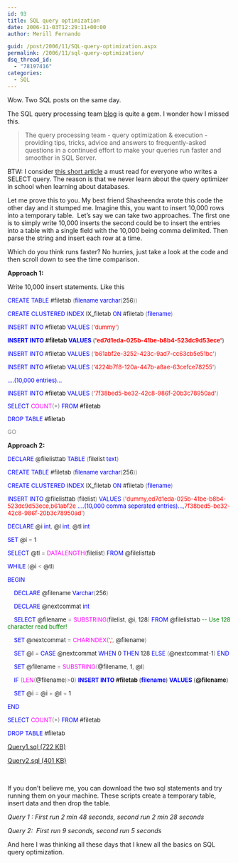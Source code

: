 ```yaml
---
id: 93
title: SQL query optimization
date: 2006-11-03T12:29:11+00:00
author: Merill Fernando

guid: /post/2006/11/SQL-query-optimization.aspx
permalink: /2006/11/sql-query-optimization/
dsq_thread_id:
  - "78197416"
categories:
  - SQL
---
```

<p>Wow. Two SQL posts on the same day.</p>
<p>The SQL query processing team <a href="http://blogs.msdn.com/sqlqueryprocessing/default.aspx">blog</a> is quite a gem. I wonder how I missed this.</p>
<blockquote dir="ltr" style="MARGIN-RIGHT: 0px">
<p>The query processing team - query optimization &amp; execution - providing tips, tricks, advice and answers to frequently-asked questions in a continued effort to make your queries run faster and smoother in SQL Server.</p></blockquote>
<p dir="ltr">BTW: I consider <a href="http://msdn2.microsoft.com/en-us/library/ms190623.aspx">this short article</a> a must read for everyone who writes a SELECT query. The reason is that we never learn about the query optimizer in school when learning about databases.</p>
<p dir="ltr">Let me prove this to you. My best friend Shasheendra&nbsp;wrote this code the other day&nbsp;and it stumped me.&nbsp;Imagine this, you want to insert 10,000 rows into a temporary table.&nbsp; Let&rsquo;s say we can take two approaches. The first one is to simply write 10,000 inserts the second could be to&nbsp;insert the entries into a&nbsp;table with a single field with&nbsp;the 10,000 being comma delimited. Then parse the string and&nbsp;insert each row at a time. </p>
<p dir="ltr">Which do you think runs faster? No hurries, just take a look at the code and then scroll down to see the time comparison.</p>
<p dir="ltr"><strong>Approach 1: </strong></p>
<p dir="ltr">Write 10,000 insert statements. Like this</p><font color="#0000ff" size="2">
<p>CREATE</font><font size="2"> </font><font color="#0000ff" size="2">TABLE</font><font size="2"> #filetab </font><font color="#808080" size="2">(</font><font color="#0000ff" size="2">filename</font><font size="2"> </font><font color="#0000ff" size="2">varchar</font><font color="#808080" size="2">(</font><font size="2">256</font><font color="#808080" size="2">))</font><font size="2"> </p></font><font color="#0000ff" size="2">
<p>CREATE</font><font size="2"> </font><font color="#0000ff" size="2">CLUSTERED</font><font size="2"> </font><font color="#0000ff" size="2">INDEX</font><font size="2"> IX_filetab </font><font color="#0000ff" size="2">ON</font><font size="2"> #filetab </font><font color="#808080" size="2">(</font><font color="#0000ff" size="2">filename</font><font color="#808080" size="2">)</p></font><font color="#0000ff" size="2">
<p>INSERT</font><font size="2"> </font><font color="#0000ff" size="2">INTO</font><font size="2"> #filetab </font><font color="#0000ff" size="2">VALUES</font><font size="2"> </font><font color="#808080" size="2">(</font><font color="#ff0000" size="2">'dummy'</font><font color="#808080" size="2">)</p></font><font color="#0000ff" size="2">
<p><strong>INSERT</strong></font><strong><font size="2"> </font><font color="#0000ff" size="2">INTO</font><font size="2"> #filetab </font><font color="#0000ff" size="2">VALUES</font><font size="2"> </font><font color="#808080" size="2">(</font><font color="#ff0000" size="2">'ed7d1eda-025b-41be-b8b4-523dc9d53ece'</font><font color="#808080" size="2">)</p></font></strong><font color="#0000ff" size="2">
<p>INSERT</font><font size="2"> </font><font color="#0000ff" size="2">INTO</font><font size="2"> #filetab </font><font color="#0000ff" size="2">VALUES</font><font size="2"> </font><font color="#808080" size="2">(</font><font color="#ff0000" size="2">'b61abf2e-3252-423c-9ad7-cc63cb5e51bc'</font><font color="#808080" size="2">)</p></font><font color="#0000ff" size="2">
<p>INSERT</font><font size="2"> </font><font color="#0000ff" size="2">INTO</font><font size="2"> #filetab </font><font color="#0000ff" size="2">VALUES</font><font size="2"> </font><font color="#808080" size="2">(</font><font color="#ff0000" size="2">'4224b7f8-120a-447b-a8ae-63cefce78255'</font><font color="#808080" size="2">)</font></p><font color="#808080" size="2"><font color="#0000ff" size="2">
<p>&hellip;.(10,000 entries)&hellip;</p>
<p>INSERT</font><font color="#000000" size="2"> </font><font color="#0000ff" size="2">INTO</font><font color="#000000" size="2"> #filetab </font><font color="#0000ff" size="2">VALUES</font><font color="#000000" size="2"> </font><font color="#808080" size="2">(</font><font color="#ff0000" size="2">'7f38bed5-be32-42c8-986f-20b3c78950ad'</font><font color="#808080" size="2">)</p></font><font color="#0000ff" size="2">
<p>SELECT</font><font color="#000000" size="2"> </font><font color="#ff00ff" size="2">COUNT</font><font color="#808080" size="2">(*)</font><font color="#000000" size="2"> </font><font color="#0000ff" size="2">FROM</font><font size="2"><font color="#000000"> #filetab</font></p></font><font color="#0000ff" size="2">
<p>DROP</font><font color="#000000" size="2"> </font><font color="#0000ff" size="2">TABLE</font><font size="2"><font color="#000000"> #filetab</font></p>
<p>GO</p></font></font>
<p dir="ltr"><strong>Approach 2:</strong></p><font color="#0000ff" size="2">
<p>DECLARE</font><font size="2"> @filelisttab </font><font color="#0000ff" size="2">TABLE</font><font size="2"> </font><font color="#808080" size="2">(</font><font size="2">filelist </font><font color="#0000ff" size="2">text</font><font color="#808080" size="2">)</p></font><font color="#0000ff" size="2">
<p>CREATE</font><font size="2"> </font><font color="#0000ff" size="2">TABLE</font><font size="2"> #filetab </font><font color="#808080" size="2">(</font><font color="#0000ff" size="2">filename</font><font size="2"> </font><font color="#0000ff" size="2">varchar</font><font color="#808080" size="2">(</font><font size="2">256</font><font color="#808080" size="2">))</font><font size="2"> </p></font><font color="#0000ff" size="2">
<p>CREATE</font><font size="2"> </font><font color="#0000ff" size="2">CLUSTERED</font><font size="2"> </font><font color="#0000ff" size="2">INDEX</font><font size="2"> IX_filetab </font><font color="#0000ff" size="2">ON</font><font size="2"> #filetab </font><font color="#808080" size="2">(</font><font color="#0000ff" size="2">filename</font><font color="#808080" size="2">)</p></font><font color="#0000ff" size="2">
<p>INSERT</font><font size="2"> </font><font color="#0000ff" size="2">INTO</font><font size="2"> @filelisttab </font><font color="#808080" size="2">(</font><font size="2">filelist</font><font color="#808080" size="2">)</font><font size="2"> </font><font color="#0000ff" size="2">VALUES</font><font size="2"> </font><font color="#808080" size="2">(</font><font color="#ff0000" size="2">'dummy,ed7d1eda-025b-41be-b8b4-523dc9d53ece,b61abf2e <font color="#0000ff">&hellip;.(10,000 comma seperated entries)&hellip;<font color="#ff0000" size="2">,7f38bed5-be32-42c8-986f-20b3c78950ad'</font><font color="#808080" size="2">)</p></font></font></font><font color="#0000ff" size="2">
<p>DECLARE</font><font size="2"> @i </font><font color="#0000ff" size="2">int</font><font color="#808080" size="2">,</font><font size="2"> @l </font><font color="#0000ff" size="2">int</font><font color="#808080" size="2">,</font><font size="2"> @tl </font><font color="#0000ff" size="2">int</p>
<p>SET</font><font size="2"> @i </font><font color="#808080" size="2">=</font><font size="2"> 1</p></font><font color="#0000ff" size="2">
<p>SELECT</font><font size="2"> @tl </font><font color="#808080" size="2">=</font><font size="2"> </font><font color="#ff00ff" size="2">DATALENGTH</font><font color="#808080" size="2">(</font><font size="2">filelist</font><font color="#808080" size="2">)</font><font size="2"> </font><font color="#0000ff" size="2">FROM</font><font size="2"> @filelisttab</p></font><font color="#0000ff" size="2">
<p>WHILE</font><font size="2"> </font><font color="#808080" size="2">(</font><font size="2">@i </font><font color="#808080" size="2">&lt;</font><font size="2"> @tl</font><font color="#808080" size="2">)</p></font><font color="#0000ff" size="2">
<p>BEGIN</p></font><font size="2">
<p></font><font color="#0000ff" size="2">&nbsp;&nbsp;&nbsp; DECLARE</font><font size="2"> @filename </font><font color="#0000ff" size="2">Varchar</font><font color="#808080" size="2">(</font><font size="2">256</font><font color="#808080" size="2">)</p></font><font size="2">
<p></font><font color="#0000ff" size="2">&nbsp;&nbsp;&nbsp; DECLARE</font><font size="2"> @nextcommat </font><font color="#0000ff" size="2">int</p></font><font size="2">
<p></font><font color="#0000ff" size="2">&nbsp;&nbsp;&nbsp; SELECT</font><font size="2"> @filename </font><font color="#808080" size="2">=</font><font size="2"> </font><font color="#ff00ff" size="2">SUBSTRING</font><font color="#808080" size="2">(</font><font size="2">filelist</font><font color="#808080" size="2">,</font><font size="2"> @i</font><font color="#808080" size="2">,</font><font size="2"> 128</font><font color="#808080" size="2">)</font><font size="2"> </font><font color="#0000ff" size="2">FROM</font><font size="2"> @filelisttab </font><font color="#008000" size="2">-- Use 128 character read buffer!</p></font><font size="2">
<p></font><font color="#0000ff" size="2">&nbsp;&nbsp;&nbsp; SET</font><font size="2"> @nextcommat </font><font color="#808080" size="2">=</font><font size="2"> </font><font color="#ff00ff" size="2">CHARINDEX</font><font color="#808080" size="2">(</font><font color="#ff0000" size="2">','</font><font color="#808080" size="2">,</font><font size="2"> @filename</font><font color="#808080" size="2">)</p></font><font size="2">
<p></font><font color="#0000ff" size="2">&nbsp;&nbsp;&nbsp; SET</font><font size="2"> @l </font><font color="#808080" size="2">=</font><font size="2"> </font><font color="#0000ff" size="2">CASE</font><font size="2"> @nextcommat </font><font color="#0000ff" size="2">WHEN</font><font size="2"> 0 </font><font color="#0000ff" size="2">THEN</font><font size="2"> 128 </font><font color="#0000ff" size="2">ELSE</font><font size="2"> </font><font color="#808080" size="2">(</font><font size="2">@nextcommat</font><font color="#808080" size="2">-</font><font size="2">1</font><font color="#808080" size="2">)</font><font size="2"> </font><font color="#0000ff" size="2">END</p></font><font size="2">
<p></font><font color="#0000ff" size="2">&nbsp;&nbsp;&nbsp; SET</font><font size="2"> @filename </font><font color="#808080" size="2">=</font><font size="2"> </font><font color="#ff00ff" size="2">SUBSTRING</font><font color="#808080" size="2">(</font><font size="2">@filename</font><font color="#808080" size="2">,</font><font size="2"> 1</font><font color="#808080" size="2">,</font><font size="2"> @l</font><font color="#808080" size="2">)</p></font><font size="2">
<p></font><font color="#0000ff" size="2">&nbsp;&nbsp;&nbsp; IF</font><font size="2"> </font><font color="#808080" size="2">(</font><font color="#ff00ff" size="2">LEN</font><font color="#808080" size="2">(</font><font size="2">@filename</font><font color="#808080" size="2">)&gt;</font><font size="2">0</font><font color="#808080" size="2">)</font><font size="2"> </font><strong><font color="#0000ff" size="2">INSERT</font><font size="2"> </font><font color="#0000ff" size="2">INTO</font><font size="2"> #filetab </font><font color="#808080" size="2">(</font><font color="#0000ff" size="2">filename</font><font color="#808080" size="2">)</font><font size="2"> </font><font color="#0000ff" size="2">VALUES</font><font size="2"> </font><font color="#808080" size="2">(</font><font size="2">@filename</font><font color="#808080" size="2">)</p></font></strong><font size="2">
<p></font><font color="#0000ff" size="2">&nbsp;&nbsp;&nbsp; SET</font><font size="2"> @i </font><font color="#808080" size="2">=</font><font size="2"> @i </font><font color="#808080" size="2">+</font><font size="2"> @l </font><font color="#808080" size="2">+</font><font size="2"> 1</p></font><font color="#0000ff" size="2">
<p>END</p>
<p>SELECT</font><font size="2"> </font><font color="#ff00ff" size="2">COUNT</font><font color="#808080" size="2">(*)</font><font size="2"> </font><font color="#0000ff" size="2">FROM</font><font size="2"> #filetab</p></font><font color="#0000ff" size="2">
<p>DROP</font><font size="2"> </font><font color="#0000ff" size="2">TABLE</font><font size="2"> #filetab</p>
<p dir="ltr"></font><a href="http://www.merill.net/wp-content/uploads/binary/Query1.sql">Query1.sql (722 KB)</a></p>
<p dir="ltr"><a href="http://www.merill.net/wp-content/uploads/binary/Query2.sql">Query2.sql (401 KB)</a></p>
<p dir="ltr">&nbsp;</p>
<p dir="ltr">If you don&rsquo;t believe me, you can download the two sql statements and try running them on your machine. These scripts create a temporary table, insert data and then drop the table.</p>
<p dir="ltr"><em>Query 1&nbsp;: First run 2 min 48 seconds, second run 2 min 28 seconds</em></p>
<p dir="ltr"><em>Query 2:&nbsp;&nbsp;First run 9 seconds, second run 5 seconds</em></p>
<p dir="ltr">And here I was thinking all these days that I knew all the basics on SQL query optimization.</p>